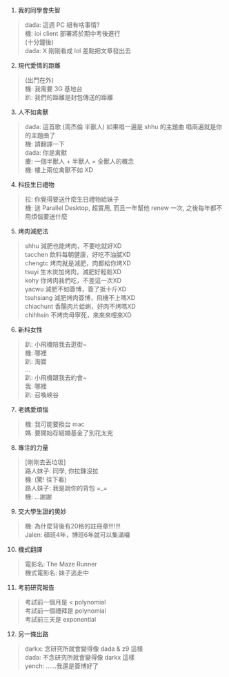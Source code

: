 1. 我的同學會失智
> dada: 這週 PC 組有啥事情?  
機: ioi client 部署將於期中考後進行  
(十分鐘後)  
dada: X 剛剛看成 lol 差點把文章發出去

2. 現代愛情的距離
> (出門在外)  
機: 我需要 3G 基地台  
趴: 我們的距離是封包傳送的距離  

3. 人不如禽獸
> dada: 這首歌 (周杰倫 半獸人) 如果唱一遍是 shhu 的主題曲 唱兩遍就是你的主題曲了  
機: 請翻譯一下  
dada: 你是禽獸  
慶: 一個半獸人 + 半獸人 = 全獸人的概念  
機: 樓上兩位禽獸不如 XD  

4. 科技生日禮物
> 拉: 你覺得要送什麼生日禮物給妹子  
機: 送 Parallel Desktop, 超實用, 而且一年幫他 renew 一次, 之後每年都不用煩惱要送什麼

5. 烤肉減肥法
> shhu        減肥也能烤肉，不要吃就好XD  
tacchen     飲料每朝健康，好吃不油膩XD  
chengtc     烤肉就是減肥，肉都給你烤XD  
tsuyi       生木炭加烤肉，減肥好輕鬆XD  
kohy        你烤肉我們吃，不差這一次XD  
yacwu       減肥不如簽博，簽了抵十斤XD  
tsuhsiang   減肥烤肉簽博，飛機不上嗎XD  
chiachunt   香腸肉片蛤蜊，好肉不烤嗎XD  
chihhsin    不烤肉毋寧死，來來來哩來XD  

6. 新科女性
> 趴: 小飛機陪我去逛街~  
機: 哪裡  
趴: 淘寶  
...  
趴: 小飛機跟我去約會~  
我: 哪裡  
趴: 召喚峽谷  

7. 老媽愛煩惱
> 機: 我可能要換台 mac  
媽: 要開始存結婚基金了別花太兇  

8. 專注的力量
> [剛剛去丟垃圾]  
路人妹子: 同學, 你拉鍊沒拉  
機: (驚! 往下看)  
路人妹子: 我是說你的背包 =\_=  
機: ...謝謝  

9. 交大學生證的奧妙
> 機: 為什麼背後有20格的註冊章!!!!!!!  
Jalen: 碩班4年，博班6年就可以集滿囉  

10. 機式翻譯
> 電影名: The Maze Runner  
機式電影名: 妹子逃走中  

11. 考前研究報告
> 考試前一個月是 < polynomial  
考試前一個禮拜是 polynomial  
考試前三天是 exponential  

12. 另一條出路
> darkx: 念研究所就會變得像 dada & z9 這樣  
dada: 不念研究所就會變得像 darkx 這樣  
yench: ......我還是簽博好了  
